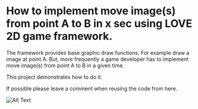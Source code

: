 # How to implement move image(s) from point A to B in x sec using LOVE 2D game framework.

The framework provides base graphic draw functions. For example draw a image at point A.
But, more frequently a game developer has to implement move image(s) from point A to B in a given time.

This project demonstrates how to do it.

If possible please leave a comment when reusing the code from here.

![Alt Text](https://github.com/2012saru/Move-Image-From-A-to-B-in-X-second/blob/master/rec.gif)
